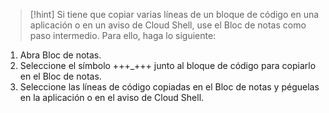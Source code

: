 > [!hint] Si tiene que copiar varias líneas de un bloque de código en una aplicación o en un aviso de Cloud Shell, use el Bloc de notas como paso intermedio. Para ello, haga lo siguiente:
>
1. Abra Bloc de notas.
2. Seleccione el símbolo +++_+++ junto al bloque de código para copiarlo en el Bloc de notas. 
3. Seleccione las líneas de código copiadas en el Bloc de notas y péguelas en la aplicación o en el aviso de Cloud Shell.
>
